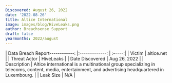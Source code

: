 ```yaml
---
Discovered: August 26, 2022
date: '2022-08-26'
title: Altice International
image: images/blog/HiveLeaks.png
author: Breachsense Support
draft: false
yearmonths: 2022/august
---
```


| Data Breach Report------------:     |:-------------:    | :-----:|
| Victim      | altice.net      | 
| Threat Actor      | HiveLeaks      | 
| Date Discovered      | Aug 26, 2022      | 
| Description      | Altice international is a multinational group specializing in telecoms, content, media, entertainment, and advertising headquartered in Luxembourg.      | 
| Leak Size      | N/A      | 

